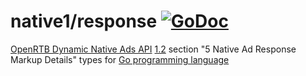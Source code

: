 # native1/response [![GoDoc](https://godoc.org/github.com/mxmCherry/openrtb/native1/response?status.svg)](https://godoc.org/github.com/mxmCherry/openrtb/native1/response)

[OpenRTB Dynamic Native Ads API](https://iabtechlab.com/standards/openrtb-native/) [1.2](https://iabtechlab.com/wp-content/uploads/2016/07/OpenRTB-Native-Ads-Specification-Final-1.2.pdf) section "5 Native Ad Response Markup Details" types for [Go programming language](https://golang.org/)
